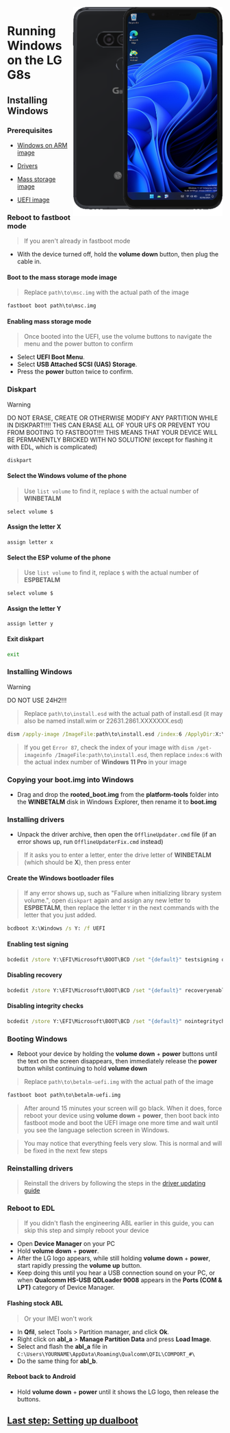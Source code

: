 <img align="right" src="https://github.com/n00b69/woa-betalm/blob/main/betalm.png" width="350" alt="Windows 11 running on betalm">

# Running Windows on the LG G8s

## Installing Windows

### Prerequisites
- [Windows on ARM image](https://arkt-7.github.io/woawin/)
  
- [Drivers](https://github.com/n00b69/woa-betalm/releases/tag/Drivers)

- [Mass storage image](https://github.com/n00b69/woa-betalm/releases/download/Files/msc.img)

- [UEFI image](https://github.com/n00b69/woa-betalm/releases/tag/UEFI)

### Reboot to fastboot mode
> If you aren't already in fastboot mode
- With the device turned off, hold the **volume down** button, then plug the cable in.

#### Boot to the mass storage mode image
> Replace `path\to\msc.img` with the actual path of the image
```cmd
fastboot boot path\to\msc.img
```

#### Enabling mass storage mode
> Once booted into the UEFI, use the volume buttons to navigate the menu and the power button to confirm
- Select **UEFI Boot Menu**.
- Select **USB Attached SCSI (UAS) Storage**.
- Press the **power** button twice to confirm.

### Diskpart
> [!WARNING]
> DO NOT ERASE, CREATE OR OTHERWISE MODIFY ANY PARTITION WHILE IN DISKPART!!!! THIS CAN ERASE ALL OF YOUR UFS OR PREVENT YOU FROM BOOTING TO FASTBOOT!!!! THIS MEANS THAT YOUR DEVICE WILL BE PERMANENTLY BRICKED WITH NO SOLUTION! (except for flashing it with EDL, which is complicated)
```cmd
diskpart
```

#### Select the Windows volume of the phone
> Use `list volume` to find it, replace `$` with the actual number of **WINBETALM**
```diskpart
select volume $
```

#### Assign the letter X
```diskpart
assign letter x
```

#### Select the ESP volume of the phone
> Use `list volume` to find it, replace `$` with the actual number of **ESPBETALM**
```diskpart
select volume $
```

#### Assign the letter Y
```diskpart
assign letter y
```

#### Exit diskpart
```cmd
exit
```

### Installing Windows
> [!Warning]
> DO NOT USE 24H2!!!

> Replace `path\to\install.esd` with the actual path of install.esd (it may also be named install.wim or 22631.2861.XXXXXXX.esd)

```cmd
dism /apply-image /ImageFile:path\to\install.esd /index:6 /ApplyDir:X:\
```

> If you get `Error 87`, check the index of your image with `dism /get-imageinfo /ImageFile:path\to\install.esd`, then replace `index:6` with the actual index number of **Windows 11 Pro** in your image

### Copying your boot.img into Windows
- Drag and drop the **rooted_boot.img** from the **platform-tools** folder into the **WINBETALM** disk in Windows Explorer, then rename it to **boot.img**

### Installing drivers
- Unpack the driver archive, then open the `OfflineUpdater.cmd` file (if an error shows up, run `OfflineUpdaterFix.cmd` instead)

> If it asks you to enter a letter, enter the drive letter of **WINBETALM** (which should be **X**), then press enter
  
#### Create the Windows bootloader files
> If any error shows up, such as "Failure when initializing library system volume.", open `diskpart` again and assign any new letter to **ESPBETALM**, then replace the letter `Y` in the next commands with the letter that you just added.
```cmd
bcdboot X:\Windows /s Y: /f UEFI
```

#### Enabling test signing
```cmd
bcdedit /store Y:\EFI\Microsoft\BOOT\BCD /set "{default}" testsigning on
```

#### Disabling recovery
```cmd
bcdedit /store Y:\EFI\Microsoft\BOOT\BCD /set "{default}" recoveryenabled no
```

#### Disabling integrity checks
```cmd
bcdedit /store Y:\EFI\Microsoft\BOOT\BCD /set "{default}" nointegritychecks on
```

### Booting Windows
- Reboot your device by holding the **volume down** + **power** buttons until the text on the screen disappears, then immediately release the **power** button whilst continuing to hold **volume down**

> Replace `path\to\betalm-uefi.img` with the actual path of the image
```cmd
fastboot boot path\to\betalm-uefi.img
```

> After around 15 minutes your screen will go black. When it does, force reboot your device using **volume down** + **power**, then boot back into fastboot mode and boot the UEFI image one more time and wait until you see the language selection screen in Windows.

> You may notice that everything feels very slow. This is normal and will be fixed in the next few steps

### Reinstalling drivers
> Reinstall the drivers by following the steps in the [driver updating guide](update-old.md)

### Reboot to EDL
> If you didn't flash the engineering ABL earlier in this guide, you can skip this step and simply reboot your device
- Open **Device Manager** on your PC
- Hold **volume down** + **power**.
- After the LG logo appears, while still holding **volume down** + **power**, start rapidly pressing the **volume up** button.
- Keep doing this until you hear a USB connection sound on your PC, or when **Qualcomm HS-USB QDLoader 9008** appears in the **Ports (COM & LPT)** category of Device Manager.

#### Flashing stock ABL
> Or your IMEI won't work
- In **Qfil**, select Tools > Partition manager, and click **Ok**.
- Right click on **abl_a** > **Manage Partition Data** and press **Load Image**.
- Select and flash the **abl_a** file in `C:\Users\YOURNAME\AppData\Roaming\Qualcomm\QFIL\COMPORT_#\`
- Do the same thing for **abl_b**.

#### Reboot back to Android
- Hold **volume down** + **power** until it shows the LG logo, then release the buttons.

## [Last step: Setting up dualboot](4-dualboot.md)






















